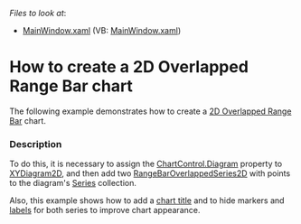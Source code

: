 <!-- default file list -->
*Files to look at*:

* [MainWindow.xaml](./CS/2DOverlappedRangeBarChart/MainWindow.xaml) (VB: [MainWindow.xaml](./VB/2DOverlappedRangeBarChart/MainWindow.xaml))
<!-- default file list end -->
# How to create a 2D Overlapped Range Bar chart

The following example demonstrates how to create a [2D Overlapped Range Bar](https://docs.devexpress.com/WPF/10633/controls-and-libraries/charts-suite/chart-control/fundamentals/series-fundamentals/2d-series-types/bar-series/overlapped-range-bar?p=netframework) chart.

### Description

To do this, it is necessary to assign the [ChartControl.Diagram](https://docs.devexpress.com/WPF/DevExpress.Xpf.Charts.ChartControl.Diagram?p=netframework) property to [XYDiagram2D](https://docs.devexpress.com/WPF/DevExpress.Xpf.Charts.XYDiagram2D?p=netframework), and then add two [RangeBarOverlappedSeries2D](https://docs.devexpress.com/WPF/DevExpress.Xpf.Charts.RangeBarOverlappedSeries2D?p=netframework) with points to the diagram's [Series](https://docs.devexpress.com/WPF/DevExpress.Xpf.Charts.Diagram.Series?p=netframework) collection. 

Also, this example shows how to add a [chart title](https://docs.devexpress.com/WPF/7844/controls-and-libraries/charts-suite/chart-control/chart-elements/chart-titles) and to hide markers and [labels](https://docs.devexpress.com/WPF/6341/controls-and-libraries/charts-suite/chart-control/chart-elements/series/series-point-labels) for both series to improve chart appearance.
